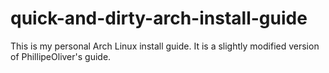 # quick-and-dirty-arch-install-guide
This is my personal Arch Linux install guide. It is a slightly modified version of PhillipeOliver's guide.
